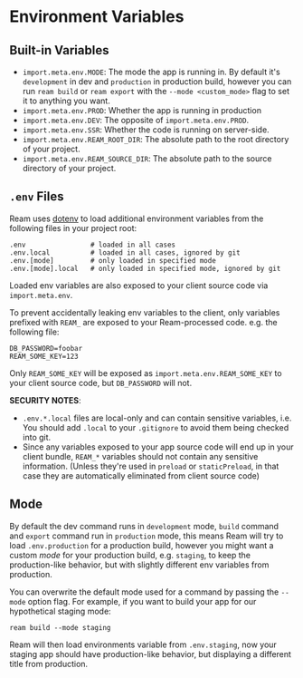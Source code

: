 # Environment Variables

## Built-in Variables

- `import.meta.env.MODE`: The mode the app is running in. By default it's `development` in dev and `production` in production build, however you can run `ream build` or `ream export` with the `--mode <custom_mode>` flag to set it to anything you want.
- `import.meta.env.PROD`: Whether the app is running in production
- `import.meta.env.DEV`: The opposite of `import.meta.env.PROD`.
- `import.meta.env.SSR`: Whether the code is running on server-side.
- `import.meta.env.REAM_ROOT_DIR`: The absolute path to the root directory of your project.
- `import.meta.env.REAM_SOURCE_DIR`: The absolute path to the source directory of your project.

## `.env` Files

Ream uses [dotenv](https://github.com/motdotla/dotenv) to load additional environment variables from the following files in your project root:

```
.env                # loaded in all cases
.env.local          # loaded in all cases, ignored by git
.env.[mode]         # only loaded in specified mode
.env.[mode].local   # only loaded in specified mode, ignored by git
```

Loaded env variables are also exposed to your client source code via `import.meta.env`.

To prevent accidentally leaking env variables to the client, only variables prefixed with `REAM_` are exposed to your Ream-processed code. e.g. the following file:

```
DB_PASSWORD=foobar
REAM_SOME_KEY=123
```

Only `REAM_SOME_KEY` will be exposed as `import.meta.env.REAM_SOME_KEY` to your client source code, but `DB_PASSWORD` will not.

**SECURITY NOTES**:

- `.env.*.local` files are local-only and can contain sensitive variables, i.e. You should add `.local` to your `.gitignore` to avoid them being checked into git.
- Since any variables exposed to your app source code will end up in your client bundle, `REAM_*` variables should not contain any sensitive information. (Unless they're used in `preload` or `staticPreload`, in that case they are automatically eliminated from client source code)

## Mode

By default the dev command runs in `development` mode, `build` command and `export` command run in `production` mode, this means Ream will try to load `.env.production` for a production build, however you might want a custom _mode_ for your production build, e.g. `staging`, to keep the production-like behavior, but with slightly different env variables from production.

You can overwrite the default mode used for a command by passing the `--mode` option flag. For example, if you want to build your app for our hypothetical staging mode:

```
ream build --mode staging
```

Ream will then load environments variable from `.env.staging`, now your staging app should have production-like behavior, but displaying a different title from production.
